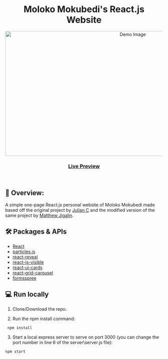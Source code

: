 <div align="center">
  <h1><br>Moloko Mokubedi's React.js Website</h1>
  <img src="[https://molokomokubedi.s3.af-south-1.amazonaws.com/Personal+Website.png](https://molokomokubedi.s3.af-south-1.amazonaws.com/moloko-mokubedi.co.za/projects-images/Personal+Website.png)" alt="Demo Image" width="800" height="400">
  <h3><a href="https://www.moloko-mokubedi.co.za/" target="_blank">Live Preview</a></h3>
</div>
<br>

## 💬 Overview:

A simple one-page React.js personal website of Moloko Mokubedi made based off the original project by [Julian C](https://github.com/juliancesaro) and the modified version of the same project by [Matthew Jigalin](https://github.com/jigalin/portfolio-landing-page?ref=reactjsexample.com).

## 🛠️ Packages & APIs

- [React](https://reactjs.org/)
- [particles.js](https://github.com/VincentGarreau/particles.js/)
- [react-reveal](https://github.com/rnosov/react-reveal)
- [react-is-visible](https://github.com/lessp/react-is-visible)
- [react-ui-cards](https://github.com/nukeop/react-ui-cards/)
- [react-grid-carousel](https://github.com/x3388638/react-grid-carousel)
- [formsspree](https://formspree.io/)

##  💻 Run locally

1. Clone/Download the repo.

2. Run the npm install command:
  ```
   npm install
  ```
3. Start a local express server to serve on port 3000 (you can change the port number in line 6 of the server\server.js file):
  ```
  npm start
  ```
